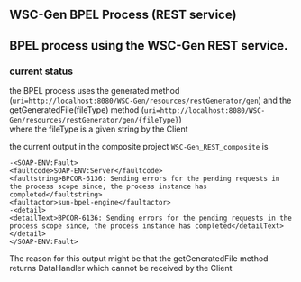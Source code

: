 ## WSC-Gen BPEL Process (REST service)  
BPEL process using the WSC-Gen REST service.
---
### current status
the BPEL process uses the generated method (`uri=http://localhost:8080/WSC-Gen/resources/restGenerator/gen`) 
and the getGeneratedFile(fileType) method (`uri=http://localhost:8080/WSC-Gen/resources/restGenerator/gen/{fileType}`)  
where the fileType is a given string by the Client

the current output in the composite project `WSC-Gen_REST_composite` is 
```
-<SOAP-ENV:Fault>
<faultcode>SOAP-ENV:Server</faultcode>
<faultstring>BPCOR-6136: Sending errors for the pending requests in the process scope since, the process instance has completed</faultstring>
<faultactor>sun-bpel-engine</faultactor>
-<detail>
<detailText>BPCOR-6136: Sending errors for the pending requests in the process scope since, the process instance has completed</detailText>
</detail>
</SOAP-ENV:Fault>
```

The reason for this output might be that the getGeneratedFile method returns DataHandler which cannot be received by the Client
